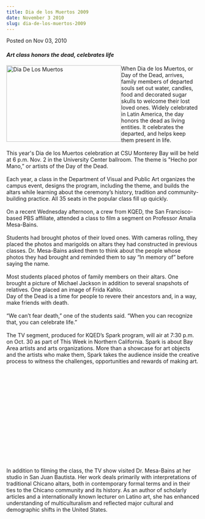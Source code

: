 ```yaml
---
title: Dia de los Muertos 2009
date: November 3 2010
slug: dia-de-los-muertos-2009
---
```





<span class="date">Posted on Nov 03, 2010    </span>
<h4><em>Art class honors the dead, celebrates life</em></h4>
<p><img alt="Dia De Los Muertos" height="200" src="/sites/default/files/65/igx_migrate/images/Day%20of%20DEad.jpg" style="float:left" width="300">When Dia de los Muertos, or Day of
the Dead, arrives, family members of departed souls set out water,
candles, food and decorated sugar skulls to welcome their lost
loved ones. Widely celebrated in Latin America, the day honors the
dead as living entities. It celebrates the departed, and helps keep
them present in life.<br>
<br>
This year&apos;s Dia de los Muertos celebration at CSU Monterey Bay will
be held at 6 p.m. Nov. 2 in the University Center ballroom. The
theme is &quot;Hecho por Mano,&#x201D; or artists of the Day of the Dead.<br>
<br>
Each year, a class in the Department of Visual and Public Art
organizes the campus event, designs the program, including the
theme, and builds the altars while learning about the ceremony&#x2019;s
history, tradition and community-building practice. All 35 seats in
the popular class fill up quickly.<br>
<br>
On a recent Wednesday afternoon, a crew from KQED, the San
Francisco-based PBS affiliate, attended a class to film a segment
on Professor Amalia Mesa-Bains.<br>
<br>
Students had brought photos of their loved ones. With cameras
rolling, they placed the photos and marigolds on altars they had
constructed in previous classes. Dr. Mesa-Bains asked them to think
about the people whose photos they had brought and reminded them to
say &#x201C;In memory of&#x201D; before saying the name.<br>
<br>
Most students placed photos of family members on their altars. One
brought a picture of Michael Jackson in addition to several
snapshots of relatives. One placed an image of Frida Kahlo.<br>
Day of the Dead is a time for people to revere their ancestors and,
in a way, make friends with death.<br>
<br>
&#x201C;We can&#x2019;t fear death,&#x201D; one of the students said. &#x201C;When you can
recognize that, you can celebrate life.&#x201D;<br>
<br>
The TV segment, produced for KQED&#x2019;s Spark program, will air at 7:30
p.m. on Oct. 30 as part of This Week in Northern California. Spark
is about Bay Area artists and arts organizations. More than a
showcase for art objects and the artists who make them, Spark takes
the audience inside the creative process to witness the challenges,
opportunities and rewards of making art.</br></br></br></br></br></br></br></br></br></br></br></br></br></br></br></img></p>
<p><br>
In addition to filming the class, the TV show visited Dr.
Mesa-Bains at her studio in San Juan Bautista. Her work deals
primarily with interpretations of traditional Chicano altars, both
in contemporary formal terms and in their ties to the Chicano
community and its history. As an author of scholarly articles and a
internationally known lecturer on Latino art, she has enhanced
understanding of multiculturalism and reflected major cultural and
demographic shifts in the United States.</br></p>





